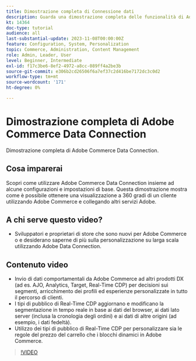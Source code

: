 ```yaml
---
title: Dimostrazione completa di Connessione dati
description: Guarda una dimostrazione completa delle funzionalità di Adobe Commerce Data Connection
kt: 14364
doc-type: tutorial
audience: all
last-substantial-update: 2023-11-08T00:00:00Z
feature: Configuration, System, Personalization
topic: Commerce, Administration, Content Management
role: Admin, Leader, User
level: Beginner, Intermediate
exl-id: f17c3be6-8ef2-4972-a8cc-089ff4a2be3b
source-git-commit: e306b2cd26506f6a7ef37c2d416be7172dc3c0d2
workflow-type: tm+mt
source-wordcount: '171'
ht-degree: 0%

---
```


# Dimostrazione completa di Adobe Commerce Data Connection

Dimostrazione completa di Adobe Commerce Data Connection.

## Cosa imparerai

Scopri come utilizzare Adobe Commerce Data Connection insieme ad alcune configurazioni e impostazioni di base. Questa dimostrazione mostra come è possibile ottenere una visualizzazione a 360 gradi di un cliente utilizzando Adobe Commerce e collegando altri servizi Adobe.

## A chi serve questo video?

* Sviluppatori e proprietari di store che sono nuovi per Adobe Commerce o e desiderano saperne di più sulla personalizzazione su larga scala utilizzando Adobe Data Connection.

## Contenuto video

* Invio di dati comportamentali da Adobe Commerce ad altri prodotti DX (ad es. AJO, Analytics, Target, Real-Time CDP) per decisioni sui segmenti, arricchimento dei profili ed esperienze personalizzate in tutto il percorso di clienti.
* I tipi di pubblico di Real-Time CDP aggiornano e modificano la segmentazione in tempo reale in base ai dati del browser, ai dati lato server (inclusa la cronologia degli ordini) e ai dati di altre origini (ad esempio, i dati fedeltà).
* Utilizzo dei tipi di pubblico di Real-Time CDP per personalizzare sia le regole del prezzo del carrello che i blocchi dinamici in Adobe Commerce.

>[!VIDEO](https://video.tv.adobe.com/v/3453826?learn=on&captions=ita)
